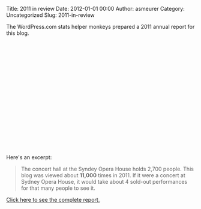 Title: 2011 in review
Date: 2012-01-01 00:00
Author: asmeurer
Category: Uncategorized
Slug: 2011-in-review

The WordPress.com stats helper monkeys prepared a 2011 annual report for
this blog.

<div style="background:url('/wp-content/mu-plugins/annual-reports/img/emailteaser.jpg') no-repeat center center;height:300px;">
</div>
Here's an excerpt:

> The concert hall at the Syndey Opera House holds 2,700 people. This
> blog was viewed about **11,000** times in 2011. If it were a concert
> at Sydney Opera House, it would take about 4 sold-out performances for
> that many people to see it.

[Click here to see the complete report.][]

  [Click here to see the complete report.]: /2011/annual-report/
